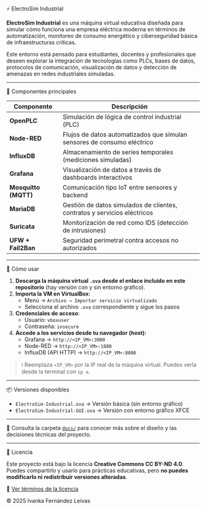 ⚡ ElectroSim Industrial

**ElectroSim Industrial** es una máquina virtual educativa diseñada para simular cómo funciona una empresa eléctrica moderna en términos de automatización, monitoreo de consumo energético y ciberseguridad básica de infraestructuras críticas.

Este entorno está pensado para estudiantes, docentes y profesionales que deseen explorar la integración de tecnologías como PLCs, bases de datos, protocolos de comunicación, visualización de datos y detección de amenazas en redes industriales simuladas.

---

🧩 Componentes principales

| Componente         | Descripción                                                                 |
|--------------------|------------------------------------------------------------------------------|
| **OpenPLC**         | Simulación de lógica de control industrial (PLC)                            |
| **Node-RED**        | Flujos de datos automatizados que simulan sensores de consumo eléctrico     |
| **InfluxDB**        | Almacenamiento de series temporales (mediciones simuladas)                  |
| **Grafana**         | Visualización de datos a través de dashboards interactivos                  |
| **Mosquitto (MQTT)**| Comunicación tipo IoT entre sensores y backend                              |
| **MariaDB**         | Gestión de datos simulados de clientes, contratos y servicios eléctricos    |
| **Suricata**        | Monitorización de red como IDS (detección de intrusiones)                   |
| **UFW + Fail2Ban**  | Seguridad perimetral contra accesos no autorizados                          |

---

 🚀 Cómo usar

1. **Descarga la máquina virtual `.ova` desde el enlace incluido en este repositorio** (hay versión con y sin entorno gráfico).
2. **Importa la VM en VirtualBox**:
   - Menú → `Archivo → Importar servicio virtualizado`
   - Selecciona el archivo `.ova` correspondiente y sigue los pasos
3. **Credenciales de acceso**:
   - Usuario: `vboxuser`
   - Contraseña: `insecure`
4. **Accede a los servicios desde tu navegador (host):**
   - Grafana → `http://<IP_VM>:3000`
   - Node-RED → `http://<IP_VM>:1880`
   - InfluxDB (API HTTP) → `http://<IP_VM>:8086`

> ℹ️ Reemplaza `<IP_VM>` por la IP real de la máquina virtual. Puedes verla desde la terminal con `ip a`.

---

📦 Versiones disponibles

- `ElectroSim-Industrial.ova` → Versión básica (sin entorno gráfico)
- `ElectroSim-Industrial-GUI.ova` → Versión con entorno gráfico XFCE

---

📖 Consulta la carpeta [`docs/`](./Doc) para conocer más sobre el diseño y las decisiones técnicas del proyecto.

---

📜 Licencia

Este proyecto está bajo la licencia **Creative Commons CC BY-ND 4.0**.  
Puedes compartirlo y usarlo para prácticas educativas, pero **no puedes modificarlo ni redistribuir versiones alteradas**.

🔗 [Ver términos de la licencia](https://creativecommons.org/licenses/by-nd/4.0/)

© 2025 Ivanka Fernández Leivas

